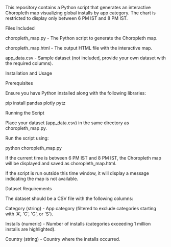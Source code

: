 This repository contains a Python script that generates an interactive Choropleth map visualizing global installs by app category. The chart is restricted to display only between 6 PM IST and 8 PM IST.

Files Included

choropleth_map.py - The Python script to generate the Choropleth map.

choropleth_map.html - The output HTML file with the interactive map.

app_data.csv - Sample dataset (not included, provide your own dataset with the required columns).

Installation and Usage

Prerequisites

Ensure you have Python installed along with the following libraries:

pip install pandas plotly pytz

Running the Script

Place your dataset (app_data.csv) in the same directory as choropleth_map.py.

Run the script using:

python choropleth_map.py

If the current time is between 6 PM IST and 8 PM IST, the Choropleth map will be displayed and saved as choropleth_map.html.

If the script is run outside this time window, it will display a message indicating the map is not available.

Dataset Requirements

The dataset should be a CSV file with the following columns:

Category (string) - App category (filtered to exclude categories starting with 'A', 'C', 'G', or 'S').

Installs (numeric) - Number of installs (categories exceeding 1 million installs are highlighted).

Country (string) - Country where the installs occurred.
